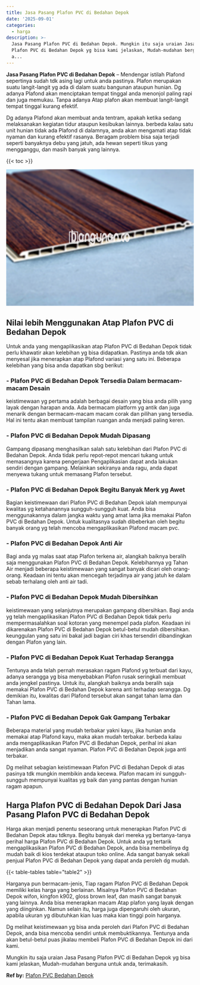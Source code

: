 ```yaml
---
title: Jasa Pasang Plafon PVC di Bedahan Depok
date: '2025-09-01'
categories:
  - harga
description: >-
  Jasa Pasang Plafon PVC di Bedahan Depok. Mungkin itu saja uraian Jasa Pasang
  Plafon PVC di Bedahan Depok yg bisa kami jelaskan, Mudah-mudahan berguna untuk
  a...
---
```


**Jasa Pasang Plafon PVC di Bedahan Depok** – Mendengar istilah Plafond sepertinya sudah tdk asing lagi untuk anda pastinya. Plafon merupakan suatu langit-langit yg ada di dalam suatu bangunan ataupun hunian. Dg adanya Plafond akan menciptakan tempat tinggal anda menonjol paling rapi dan juga memukau. Tanpa adanya Atap plafon akan membuat langit-langit tempat tinggal kurang efektif.

Dg adanya Plafond akan membuat anda tentram, apakah ketika sedang melaksanakan kegiatan tidur ataupun kesibukan lainnya. berbeda kalau satu unit hunian tidak ada Plafond di dalamnya, anda akan mengamati atap tidak nyaman dan kurang efektif rasanya. Beragam problem bisa saja terjadi seperti banyaknya debu yang jatuh, ada hewan seperti tikus yang mengganggu, dan masih banyak yang lainnya.

{{< toc >}}

![Jasa Pasang Plafon PVC di Bedahan Depok](/images/flafond-pvc-murah03.png)

## Nilai lebih Menggunakan Atap Plafon PVC di Bedahan Depok

Untuk anda yang mengaplikasikan atap Plafon PVC di Bedahan Depok tidak perlu khawatir akan kelebihan yg bisa didapatkan. Pastinya anda tdk akan menyesal jika menerapkan atap Plafond variasi yang satu ini. Beberapa kelebihan yang bisa anda dapatkan sbg berikut:

### \- Plafon PVC di Bedahan Depok Tersedia Dalam bermacam-macam Desain

keistimewaan yg pertama adalah berbagai desain yang bisa anda pilih yang layak dengan harapan anda. Ada bermacam platform yg antik dan juga menarik dengan bermacam-macam macam corak dan pilihan yang tersedia. Hal ini tentu akan membuat tampilan ruangan anda menjadi paling keren.

### \- Plafon PVC di Bedahan Depok Mudah Dipasang

Gampang dipasang menghasilkan salah satu kelebihan dari Plafon PVC di Bedahan Depok. Anda tidak perlu repot-repot mencari tukang untuk memasangnya karena pengerjaan Pengaplikasian dapat anda lakukan sendiri dengan gampang. Melainkan sekiranya anda ragu, anda dapat menyewa tukang untuk memasang Plafon tersebut.

### \- Plafon PVC di Bedahan Depok Begitu Banyak Merk yg Awet

Bagian keistimewaan dari Plafon PVC di Bedahan Depok ialah mempunyai kwalitas yg ketahanannya sungguh-sungguh kuat. Anda bisa menggunakannya dalam jangka waktu yang amat lama jika memakai Plafon PVC di Bedahan Depok. Untuk kualitasnya sudah dibeberkan oleh begitu banyak orang yg telah mencoba mengaplikasikan Plafond macam pvc.

### \- Plafon PVC di Bedahan Depok Anti Air

Bagi anda yg malas saat atap Plafon terkena air, alangkah baiknya beralih saja menggunakan Plafon PVC di Bedahan Depok. Kelebihannya yg Tahan Air menjadi beberapa keistimewaan yang sangat banyak dicari oleh orang-orang. Keadaan ini tentu akan mencegah terjadinya air yang jatuh ke dalam sebab terhalang oleh anti air tadi.

### \- Plafon PVC di Bedahan Depok Mudah Dibersihkan

keistimewaan yang selanjutnya merupakan gampang dibersihkan. Bagi anda yg telah mengaplikasikan Plafon PVC di Bedahan Depok tidak perlu mempermasalahkan soal kotoran yang menempel pada plafon. Keadaan ini dikarenakan Plafon PVC di Bedahan Depok betul-betul mudah dibersihkan. keunggulan yang satu ini bakal jadi bagian ciri khas tersendiri dibandingkan dengan Plafon yang lain.

### \- Plafon PVC di Bedahan Depok Kuat Terhadap Serangga

Tentunya anda telah pernah merasakan ragam Plafond yg terbuat dari kayu, adanya serangga yg bisa menyebabkan Plafon rusak seringkali membuat anda jengkel pastinya. Untuk itu, alangkah baiknya anda beralih saja memakai Plafon PVC di Bedahan Depok karena anti terhadap serangga. Dg demikian itu, kwalitas dari Plafond tersebut akan sangat tahan lama dan Tahan lama.

### \- Plafon PVC di Bedahan Depok Gak Gampang Terbakar

Beberapa material yang mudah terbakar yakni kayu, jika hunian anda memakai atap Plafond kayu, maka akan mudah terbakar. berbeda kalau anda mengaplikasikan Plafon PVC di Bedahan Depok, perihal ini akan menjadikan anda sangat nyaman. Plafon PVC di Bedahan Depok juga anti terbakar.

Dg melihat sebagian keistimewaan Plafon PVC di Bedahan Depok di atas pasinya tdk mungkin membikin anda kecewa. Plafon macam ini sungguh-sungguh mempunyai kualitas yg baik dan yang pantas dengan hunian ragam apapun.

## Harga Plafon PVC di Bedahan Depok Dari Jasa Pasang Plafon PVC di Bedahan Depok

Harga akan menjadi penentu seseorang untuk menerapkan Plafon PVC di Bedahan Depok atau tdknya. Begitu banyak dari mereka yg bertanya-tanya perihal harga Plafon PVC di Bedahan Depok. Untuk anda yg tertarik mengaplikasikan Plafon PVC di Bedahan Depok, anda bisa membelinya dg mudah baik di kios terdekat ataupun toko online. Ada sangat banyak sekali penjual Plafon PVC di Bedahan Depok yang dapat anda peroleh dg mudah.

{{< table-tables table="table2" >}}

Harganya pun bermacam-jenis, Tiap ragam Plafon PVC di Bedahan Depok memiliki kelas harga yang berlainan. Misalnya Plafon PVC di Bedahan Depok wifon, kingfon k902, gloss brown leaf, dan masih sangat banyak yang lainnya. Anda bisa menerapkan macam Atap plafon yang layak dengan yang diinginkan. Namun selain itu, harga juga dipengaruhi oleh ukuran, apabila ukuran yg dibutuhkan kian luas maka kian tinggi poin harganya.

Dg melihat keistimewaan yg bisa anda peroleh dari Plafon PVC di Bedahan Depok, anda bisa mencoba sendiri untuk membuktikannya. Tentunya anda akan betul-betul puas jikalau membeli Plafon PVC di Bedahan Depok ini dari kami.

Mungkin itu saja uraian Jasa Pasang Plafon PVC di Bedahan Depok yg bisa kami jelaskan, Mudah-mudahan berguna untuk anda, terimakasih.

**Ref by:** [Plafon PVC Bedahan Depok](https://id.wikipedia.org/wiki/Plafon)
